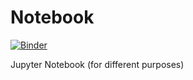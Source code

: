 # Notebook
[![Binder](https://mybinder.org/badge_logo.svg)](https://mybinder.org/v2/gh/BorisPolonsky/Notebook/master)

Jupyter Notebook (for different purposes)
